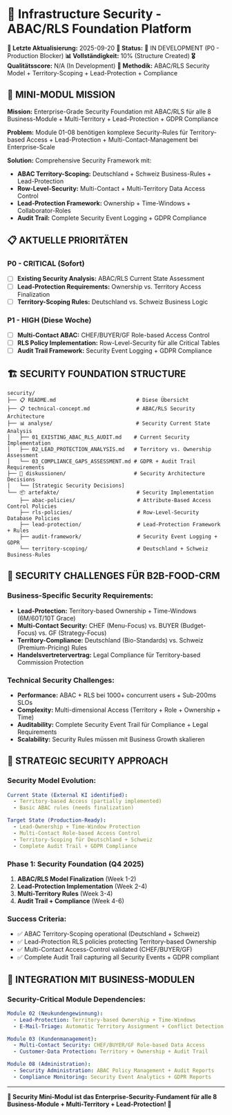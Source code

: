 # 🔐 Infrastructure Security - ABAC/RLS Foundation Platform

**📅 Letzte Aktualisierung:** 2025-09-20
**🎯 Status:** 🔄 IN DEVELOPMENT (P0 - Production Blocker)
**📊 Vollständigkeit:** 10% (Structure Created)
**🎖️ Qualitätsscore:** N/A (In Development)
**🤝 Methodik:** ABAC/RLS Security Model + Territory-Scoping + Lead-Protection + Compliance

## 🎯 **MINI-MODUL MISSION**

**Mission:** Enterprise-Grade Security Foundation mit ABAC/RLS für alle 8 Business-Module + Multi-Territory + Lead-Protection + GDPR Compliance

**Problem:** Module 01-08 benötigen komplexe Security-Rules für Territory-based Access + Lead-Protection + Multi-Contact-Management bei Enterprise-Scale

**Solution:** Comprehensive Security Framework mit:
- **ABAC Territory-Scoping:** Deutschland + Schweiz Business-Rules + Lead-Protection
- **Row-Level-Security:** Multi-Contact + Multi-Territory Data Access Control
- **Lead-Protection Framework:** Ownership + Time-Windows + Collaborator-Roles
- **Audit Trail:** Complete Security Event Logging + GDPR Compliance

## 📋 **AKTUELLE PRIORITÄTEN**

### **P0 - CRITICAL (Sofort)**
- [ ] **Existing Security Analysis:** ABAC/RLS Current State Assessment
- [ ] **Lead-Protection Requirements:** Ownership vs. Territory Access Finalization
- [ ] **Territory-Scoping Rules:** Deutschland vs. Schweiz Business Logic

### **P1 - HIGH (Diese Woche)**
- [ ] **Multi-Contact ABAC:** CHEF/BUYER/GF Role-based Access Control
- [ ] **RLS Policy Implementation:** Row-Level-Security für alle Critical Tables
- [ ] **Audit Trail Framework:** Security Event Logging + GDPR Compliance

## 🏗️ **SECURITY FOUNDATION STRUCTURE**

```
security/
├── 📋 README.md                          # Diese Übersicht
├── 📋 technical-concept.md               # ABAC/RLS Security Architecture
├── 📊 analyse/                           # Security Current State Analysis
│   ├── 01_EXISTING_ABAC_RLS_AUDIT.md    # Current Security Implementation
│   ├── 02_LEAD_PROTECTION_ANALYSIS.md   # Territory vs. Ownership Assessment
│   └── 03_COMPLIANCE_GAPS_ASSESSMENT.md # GDPR + Audit Trail Requirements
├── 💭 diskussionen/                      # Security Architecture Decisions
│   └── [Strategic Security Decisions]
└── 📦 artefakte/                         # Security Implementation
    ├── abac-policies/                    # Attribute-Based Access Control Policies
    ├── rls-policies/                     # Row-Level-Security Database Policies
    ├── lead-protection/                  # Lead-Protection Framework + Rules
    ├── audit-framework/                  # Security Event Logging + GDPR
    └── territory-scoping/                # Deutschland + Schweiz Business-Rules
```

## 🎯 **SECURITY CHALLENGES FÜR B2B-FOOD-CRM**

### **Business-Specific Security Requirements:**
- **Lead-Protection:** Territory-based Ownership + Time-Windows (6M/60T/10T Grace)
- **Multi-Contact Security:** CHEF (Menu-Focus) vs. BUYER (Budget-Focus) vs. GF (Strategy-Focus)
- **Territory-Compliance:** Deutschland (Bio-Standards) vs. Schweiz (Premium-Pricing) Rules
- **Handelsvertretervertrag:** Legal Compliance für Territory-based Commission Protection

### **Technical Security Challenges:**
- **Performance:** ABAC + RLS bei 1000+ concurrent users + Sub-200ms SLOs
- **Complexity:** Multi-dimensional Access (Territory + Role + Ownership + Time)
- **Auditability:** Complete Security Event Trail für Compliance + Legal Requirements
- **Scalability:** Security Rules müssen mit Business Growth skalieren

## 🔐 **STRATEGIC SECURITY APPROACH**

### **Security Model Evolution:**
```yaml
Current State (External KI identified):
  - Territory-based Access (partially implemented)
  - Basic ABAC rules (needs finalization)

Target State (Production-Ready):
  - Lead-Ownership + Time-Window Protection
  - Multi-Contact Role-based Access Control
  - Territory-Scoping für Deutschland + Schweiz
  - Complete Audit Trail + GDPR Compliance
```

### **Phase 1: Security Foundation (Q4 2025)**
1. **ABAC/RLS Model Finalization** (Week 1-2)
2. **Lead-Protection Implementation** (Week 2-4)
3. **Multi-Territory Rules** (Week 3-4)
4. **Audit Trail + Compliance** (Week 4-6)

### **Success Criteria:**
- ✅ ABAC Territory-Scoping operational (Deutschland + Schweiz)
- ✅ Lead-Protection RLS policies protecting Territory-based Ownership
- ✅ Multi-Contact Access-Control validated (CHEF/BUYER/GF)
- ✅ Complete Audit Trail capturing all Security Events + GDPR compliant

## 🎯 **INTEGRATION MIT BUSINESS-MODULEN**

### **Security-Critical Module Dependencies:**
```yaml
Module 02 (Neukundengewinnung):
  - Lead-Protection: Territory-based Ownership + Time-Windows
  - E-Mail-Triage: Automatic Territory Assignment + Conflict Detection

Module 03 (Kundenmanagement):
  - Multi-Contact Security: CHEF/BUYER/GF Role-based Data Access
  - Customer-Data Protection: Territory + Ownership + Audit Trail

Module 08 (Administration):
  - Security Administration: ABAC Policy Management + Audit Reports
  - Compliance Monitoring: Security Event Analytics + GDPR Reports
```

---

**🎯 Security Mini-Modul ist das Enterprise-Security-Fundament für alle 8 Business-Module + Multi-Territory + Lead-Protection! 🔐**